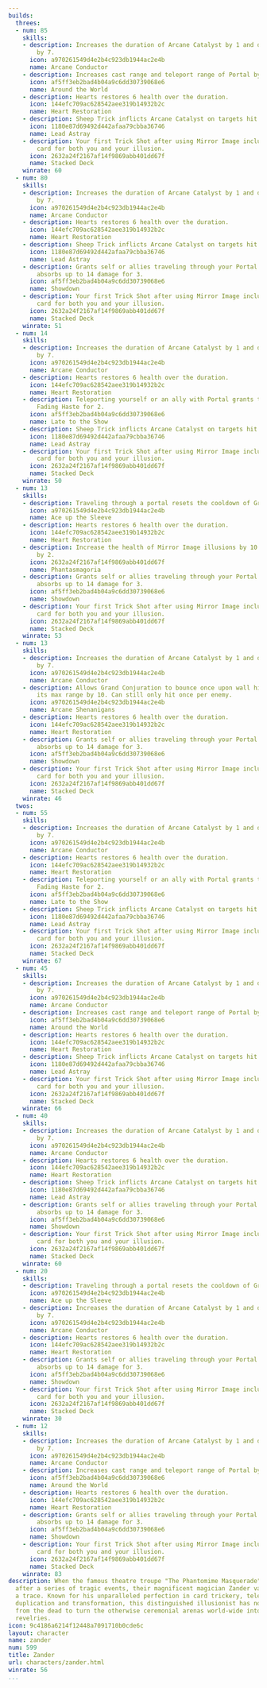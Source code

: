 ```yaml
---
builds:
  threes:
  - num: 85
    skills:
    - description: Increases the duration of Arcane Catalyst by 1 and damage taken
        by 7.
      icon: a970261549d4e2b4c923db1944ac2e4b
      name: Arcane Conductor
    - description: Increases cast range and teleport range of Portal by 20.
      icon: af5ff3eb2bad4b04a9c6dd30739068e6
      name: Around the World
    - description: Hearts restores 6 health over the duration.
      icon: 144efc709ac628542aee319b14932b2c
      name: Heart Restoration
    - description: Sheep Trick inflicts Arcane Catalyst on targets hit.
      icon: 1180e87d69492d442afaa79cbba36746
      name: Lead Astray
    - description: Your first Trick Shot after using Mirror Image includes an additional
        card for both you and your illusion.
      icon: 2632a24f2167af14f9869abb401dd67f
      name: Stacked Deck
    winrate: 60
  - num: 80
    skills:
    - description: Increases the duration of Arcane Catalyst by 1 and damage taken
        by 7.
      icon: a970261549d4e2b4c923db1944ac2e4b
      name: Arcane Conductor
    - description: Hearts restores 6 health over the duration.
      icon: 144efc709ac628542aee319b14932b2c
      name: Heart Restoration
    - description: Sheep Trick inflicts Arcane Catalyst on targets hit.
      icon: 1180e87d69492d442afaa79cbba36746
      name: Lead Astray
    - description: Grants self or allies traveling through your Portal a shield that
        absorbs up to 14 damage for 3.
      icon: af5ff3eb2bad4b04a9c6dd30739068e6
      name: Showdown
    - description: Your first Trick Shot after using Mirror Image includes an additional
        card for both you and your illusion.
      icon: 2632a24f2167af14f9869abb401dd67f
      name: Stacked Deck
    winrate: 51
  - num: 14
    skills:
    - description: Increases the duration of Arcane Catalyst by 1 and damage taken
        by 7.
      icon: a970261549d4e2b4c923db1944ac2e4b
      name: Arcane Conductor
    - description: Hearts restores 6 health over the duration.
      icon: 144efc709ac628542aee319b14932b2c
      name: Heart Restoration
    - description: Teleporting yourself or an ally with Portal grants target a 50
        Fading Haste for 2.
      icon: af5ff3eb2bad4b04a9c6dd30739068e6
      name: Late to the Show
    - description: Sheep Trick inflicts Arcane Catalyst on targets hit.
      icon: 1180e87d69492d442afaa79cbba36746
      name: Lead Astray
    - description: Your first Trick Shot after using Mirror Image includes an additional
        card for both you and your illusion.
      icon: 2632a24f2167af14f9869abb401dd67f
      name: Stacked Deck
    winrate: 50
  - num: 13
    skills:
    - description: Traveling through a portal resets the cooldown of Grand Conjuration.
      icon: a970261549d4e2b4c923db1944ac2e4b
      name: Ace up the Sleeve
    - description: Hearts restores 6 health over the duration.
      icon: 144efc709ac628542aee319b14932b2c
      name: Heart Restoration
    - description: Increase the health of Mirror Image illusions by 10 and duration
        by 2.
      icon: 2632a24f2167af14f9869abb401dd67f
      name: Phantasmagoria
    - description: Grants self or allies traveling through your Portal a shield that
        absorbs up to 14 damage for 3.
      icon: af5ff3eb2bad4b04a9c6dd30739068e6
      name: Showdown
    - description: Your first Trick Shot after using Mirror Image includes an additional
        card for both you and your illusion.
      icon: 2632a24f2167af14f9869abb401dd67f
      name: Stacked Deck
    winrate: 53
  - num: 13
    skills:
    - description: Increases the duration of Arcane Catalyst by 1 and damage taken
        by 7.
      icon: a970261549d4e2b4c923db1944ac2e4b
      name: Arcane Conductor
    - description: Allows Grand Conjuration to bounce once upon wall hit and increases
        its max range by 10. Can still only hit once per enemy.
      icon: a970261549d4e2b4c923db1944ac2e4b
      name: Arcane Shenanigans
    - description: Hearts restores 6 health over the duration.
      icon: 144efc709ac628542aee319b14932b2c
      name: Heart Restoration
    - description: Grants self or allies traveling through your Portal a shield that
        absorbs up to 14 damage for 3.
      icon: af5ff3eb2bad4b04a9c6dd30739068e6
      name: Showdown
    - description: Your first Trick Shot after using Mirror Image includes an additional
        card for both you and your illusion.
      icon: 2632a24f2167af14f9869abb401dd67f
      name: Stacked Deck
    winrate: 46
  twos:
  - num: 55
    skills:
    - description: Increases the duration of Arcane Catalyst by 1 and damage taken
        by 7.
      icon: a970261549d4e2b4c923db1944ac2e4b
      name: Arcane Conductor
    - description: Hearts restores 6 health over the duration.
      icon: 144efc709ac628542aee319b14932b2c
      name: Heart Restoration
    - description: Teleporting yourself or an ally with Portal grants target a 50
        Fading Haste for 2.
      icon: af5ff3eb2bad4b04a9c6dd30739068e6
      name: Late to the Show
    - description: Sheep Trick inflicts Arcane Catalyst on targets hit.
      icon: 1180e87d69492d442afaa79cbba36746
      name: Lead Astray
    - description: Your first Trick Shot after using Mirror Image includes an additional
        card for both you and your illusion.
      icon: 2632a24f2167af14f9869abb401dd67f
      name: Stacked Deck
    winrate: 67
  - num: 45
    skills:
    - description: Increases the duration of Arcane Catalyst by 1 and damage taken
        by 7.
      icon: a970261549d4e2b4c923db1944ac2e4b
      name: Arcane Conductor
    - description: Increases cast range and teleport range of Portal by 20.
      icon: af5ff3eb2bad4b04a9c6dd30739068e6
      name: Around the World
    - description: Hearts restores 6 health over the duration.
      icon: 144efc709ac628542aee319b14932b2c
      name: Heart Restoration
    - description: Sheep Trick inflicts Arcane Catalyst on targets hit.
      icon: 1180e87d69492d442afaa79cbba36746
      name: Lead Astray
    - description: Your first Trick Shot after using Mirror Image includes an additional
        card for both you and your illusion.
      icon: 2632a24f2167af14f9869abb401dd67f
      name: Stacked Deck
    winrate: 66
  - num: 40
    skills:
    - description: Increases the duration of Arcane Catalyst by 1 and damage taken
        by 7.
      icon: a970261549d4e2b4c923db1944ac2e4b
      name: Arcane Conductor
    - description: Hearts restores 6 health over the duration.
      icon: 144efc709ac628542aee319b14932b2c
      name: Heart Restoration
    - description: Sheep Trick inflicts Arcane Catalyst on targets hit.
      icon: 1180e87d69492d442afaa79cbba36746
      name: Lead Astray
    - description: Grants self or allies traveling through your Portal a shield that
        absorbs up to 14 damage for 3.
      icon: af5ff3eb2bad4b04a9c6dd30739068e6
      name: Showdown
    - description: Your first Trick Shot after using Mirror Image includes an additional
        card for both you and your illusion.
      icon: 2632a24f2167af14f9869abb401dd67f
      name: Stacked Deck
    winrate: 60
  - num: 20
    skills:
    - description: Traveling through a portal resets the cooldown of Grand Conjuration.
      icon: a970261549d4e2b4c923db1944ac2e4b
      name: Ace up the Sleeve
    - description: Increases the duration of Arcane Catalyst by 1 and damage taken
        by 7.
      icon: a970261549d4e2b4c923db1944ac2e4b
      name: Arcane Conductor
    - description: Hearts restores 6 health over the duration.
      icon: 144efc709ac628542aee319b14932b2c
      name: Heart Restoration
    - description: Grants self or allies traveling through your Portal a shield that
        absorbs up to 14 damage for 3.
      icon: af5ff3eb2bad4b04a9c6dd30739068e6
      name: Showdown
    - description: Your first Trick Shot after using Mirror Image includes an additional
        card for both you and your illusion.
      icon: 2632a24f2167af14f9869abb401dd67f
      name: Stacked Deck
    winrate: 30
  - num: 12
    skills:
    - description: Increases the duration of Arcane Catalyst by 1 and damage taken
        by 7.
      icon: a970261549d4e2b4c923db1944ac2e4b
      name: Arcane Conductor
    - description: Increases cast range and teleport range of Portal by 20.
      icon: af5ff3eb2bad4b04a9c6dd30739068e6
      name: Around the World
    - description: Hearts restores 6 health over the duration.
      icon: 144efc709ac628542aee319b14932b2c
      name: Heart Restoration
    - description: Grants self or allies traveling through your Portal a shield that
        absorbs up to 14 damage for 3.
      icon: af5ff3eb2bad4b04a9c6dd30739068e6
      name: Showdown
    - description: Your first Trick Shot after using Mirror Image includes an additional
        card for both you and your illusion.
      icon: 2632a24f2167af14f9869abb401dd67f
      name: Stacked Deck
    winrate: 83
description: When the famous theatre troupe "The Phantomime Masquerade" disbanded
  after a series of tragic events, their magnificent magician Zander vanished without
  a trace. Known for his unparalleled perfection in card trickery, teleportation,
  duplication and transformation, this distinguished illusionist has now returned
  from the dead to turn the otherwise ceremonial arenas world-wide into spectacular
  revelries.
icon: 9c4186a6214f12448a7091710b0cde6c
layout: character
name: zander
num: 599
title: Zander
url: characters/zander.html
winrate: 56
...
```

